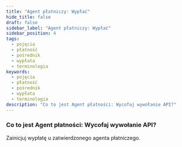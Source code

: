 ```yaml
---
title: "Agent płatniczy: Wypłać"
hide_title: false
draft: false
sidebar_label: "Agent płatniczy: Wypłać"
sidebar_position: 4
tags:
  - pojęcia
  - płatność
  - pośrednik
  - wypłata
  - terminologia
keywords:
  - pojęcia
  - płatność
  - pośrednik
  - wypłata
  - terminologia
description: "Co to jest Agent płatności: Wycofaj wywołanie API?"
---
```


### Co to jest Agent płatności: Wycofaj wywołanie API?

Zainicjuj wypłatę u zatwierdzonego agenta płatniczego.
